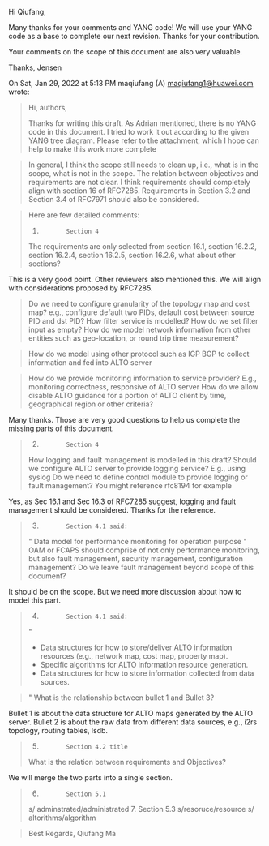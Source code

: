 Hi Qiufang,

Many thanks for your comments and YANG code! We will use your YANG code as
a base to complete our next revision. Thanks for your contribution.

Your comments on the scope of this document are also very valuable.

Thanks,
Jensen

On Sat, Jan 29, 2022 at 5:13 PM maqiufang (A) <maqiufang1@huawei.com> wrote:

> Hi, authors,
>
> Thanks for writing this draft.
> As Adrian mentioned, there is no YANG code in this document.
> I tried to work it out according to the given YANG tree diagram. Please
> refer to the attachment, which I hope can help to make this work more
> complete


> In general, I think the scope still needs to clean up, i.e., what is in
> the scope, what is not in the scope. The relation between objectives and
> requirements are not clear. I think requirements should completely align
> with section 16 of RFC7285.
> Requirements in Section 3.2 and Section 3.4 of RFC7971 should also be
> considered.


> Here are few detailed comments:
> 1.            Section 4
> The requirements are only selected from section 16.1, section 16.2.2,
> section 16.2.4, section 16.2.5, section 16.2.6, what about other sections?
>

This is a very good point. Other reviewers also mentioned this. We will
align with considerations proposed by RFC7285.


> Do we need to configure granularity of the topology map and cost map?
> e.g., configure default two PIDs, default cost between source PID and dst
> PID?
> How filter service is modelled? How do we set filter input as empty?
> How do we model network information from other entities such as
> geo-location, or round trip time measurement?


> How do we model using other protocol such as IGP BGP to collect
> information and fed into ALTO server


> How do we provide monitoring information to service provider? E.g.,
> monitoring correctness, responsive of ALTO server
> How do we allow disable ALTO guidance for a portion of ALTO client by
> time, geographical region or other criteria?
>

Many thanks. Those are very good questions to help us complete the missing
parts of this document.


> 2.            Section 4
> How logging and fault management is modelled in this draft?
> Should we configure ALTO server to provide logging service? E.g., using
> syslog
> Do we need to define control module to provide logging or fault management?
> You might reference rfc8194 for example
>

Yes, as Sec 16.1 and Sec 16.3 of RFC7285 suggest, logging and fault
management should be considered.
Thanks for the reference.


> 3.            Section 4.1 said:
> "
> Data model for performance monitoring for operation purpose
> "
> OAM or FCAPS should comprise of not only performance monitoring, but also
> fault management, security management, configuration management?
> Do we leave fault management beyond scope of this document?
>

It should be on the scope. But we need more discussion about how to model
this part.


> 4.            Section 4.1 said:
> "
>    *  Data structures for how to store/deliver ALTO information
>       resources (e.g., network map, cost map, property map).
>    *  Specific algorithms for ALTO information resource generation.
>    *  Data structures for how to store information collected from data
> sources.


> "
> What is the relationship between bullet 1 and Bullet 3?
>

Bullet 1 is about the data structure for ALTO maps generated by the ALTO
server.
Bullet 2 is about the raw data from different data sources, e.g., i2rs
topology, routing tables, lsdb.


> 5.            Section 4.2 title
> What is the relation between requirements and Objectives?
>

We will merge the two parts into a single section.


> 6.            Section 5.1
> s/ adminstrated/administrated
> 7.            Section 5.3
> s/resoruce/resource
> s/ altorithms/algorithm


>
> Best Regards,
> Qiufang Ma
